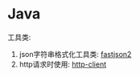 # Java

工具类:

1. json字符串格式化工具类: [fastjson2](./fastjson2)
2. http请求时使用: [http-client](./http-client)
